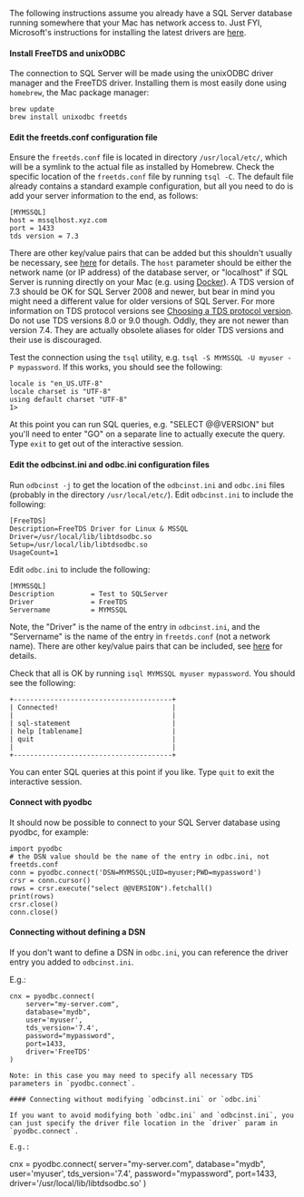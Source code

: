 The following instructions assume you already have a SQL Server database running somewhere that your Mac has network access to.  Just FYI, Microsoft's instructions for installing the latest drivers are [here](https://docs.microsoft.com/en-us/sql/connect/odbc/linux-mac/installing-the-microsoft-odbc-driver-for-sql-server).

#### Install FreeTDS and unixODBC

The connection to SQL Server will be made using the unixODBC driver manager and the FreeTDS driver. Installing them is most easily done using `homebrew`, the Mac package manager:

```
brew update
brew install unixodbc freetds
```

#### Edit the freetds.conf configuration file

Ensure the `freetds.conf` file is located in directory `/usr/local/etc/`, which will be a symlink to the actual file as installed by Homebrew.  Check the specific location of the `freetds.conf` file by running `tsql -C`.  The default file already contains a standard example configuration, but all you need to do is add your server information to the end, as follows:

```
[MYMSSQL]
host = mssqlhost.xyz.com
port = 1433
tds version = 7.3
```
There are other key/value pairs that can be added but this shouldn't usually be necessary, see [here](http://www.freetds.org/userguide/freetdsconf.htm) for details. The `host` parameter should be either the network name (or IP address) of the database server, or "localhost" if SQL Server is running directly on your Mac (e.g. using [Docker](https://docs.microsoft.com/en-us/sql/linux/sql-server-linux-setup-docker)).  A TDS version of 7.3 should be OK for SQL Server 2008 and newer, but bear in mind you might need a different value for older versions of SQL Server.  For more information on TDS protocol versions see [Choosing a TDS protocol version](http://www.freetds.org/userguide/choosingtdsprotocol.htm).  Do not use TDS versions 8.0 or 9.0 though.  Oddly, they are not newer than version 7.4.  They are actually obsolete aliases for older TDS versions and their use is discouraged.

Test the connection using the `tsql` utility, e.g. `tsql -S MYMSSQL -U myuser -P mypassword`.  If this works, you should see the following:

```
locale is "en_US.UTF-8"
locale charset is "UTF-8"
using default charset "UTF-8"
1>
```
At this point you can run SQL queries, e.g. "SELECT @@VERSION" but you'll need to enter "GO" on a separate line to actually execute the query.  Type `exit` to get out of the interactive session.

#### Edit the odbcinst.ini and odbc.ini configuration files

Run `odbcinst -j` to get the location of the `odbcinst.ini` and `odbc.ini` files (probably in the directory `/usr/local/etc/`). Edit `odbcinst.ini` to include the following:

```
[FreeTDS]
Description=FreeTDS Driver for Linux & MSSQL
Driver=/usr/local/lib/libtdsodbc.so
Setup=/usr/local/lib/libtdsodbc.so
UsageCount=1
```

Edit `odbc.ini` to include the following:

```
[MYMSSQL]
Description         = Test to SQLServer
Driver              = FreeTDS
Servername          = MYMSSQL
```
Note, the "Driver" is the name of the entry in `odbcinst.ini`, and the "Servername" is the name of the entry in `freetds.conf` (not a network name). There are other key/value pairs that can be included, see [here](http://www.freetds.org/userguide/odbcconnattr.htm) for details.

Check that all is OK by running `isql MYMSSQL myuser mypassword`. You should see the following:

```
+---------------------------------------+
| Connected!                            |
|                                       |
| sql-statement                         |
| help [tablename]                      |
| quit                                  |
|                                       |
+---------------------------------------+
```
You can enter SQL queries at this point if you like.  Type `quit` to exit the interactive session.

#### Connect with pyodbc

It should now be possible to connect to your SQL Server database using pyodbc, for example:
```
import pyodbc
# the DSN value should be the name of the entry in odbc.ini, not freetds.conf
conn = pyodbc.connect('DSN=MYMSSQL;UID=myuser;PWD=mypassword')
crsr = conn.cursor()
rows = crsr.execute("select @@VERSION").fetchall()
print(rows)
crsr.close()
conn.close()
```


#### Connecting without defining a DSN

If you don't want to define a DSN in `odbc.ini`, you can reference the driver entry you added to `odbcinst.ini`.

E.g.:

```
cnx = pyodbc.connect(
    server="my-server.com",
    database="mydb",
    user='myuser',
    tds_version='7.4',
    password="mypassword",
    port=1433,
    driver='FreeTDS'
)

Note: in this case you may need to specify all necessary TDS parameters in `pyodbc.connect`.

#### Connecting without modifying `odbcinst.ini` or `odbc.ini`

If you want to avoid modifying both `odbc.ini` and `odbcinst.ini`, you can just specify the driver file location in the `driver` param in `pyodbc.connect`.

E.g.:

```
cnx = pyodbc.connect(
    server="my-server.com",
    database="mydb",
    user='myuser',
    tds_version='7.4',
    password="mypassword",
    port=1433,
    driver='/usr/local/lib/libtdsodbc.so'
)
```
